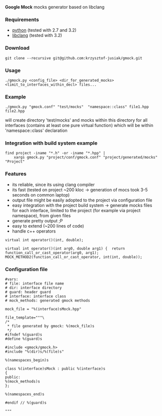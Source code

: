 **Google Mock** mocks generator based on libclang

### Requirements
 + [python](http://www.python.org) (tested with 2.7 and 3.2)
 + [libclang](http://clang.llvm.org) (tested with 3.2)

### Download
```
git clone --recursive git@github.com:krzysztof-jusiak/gmock.git
```

### Usage
```
./gmock.py <config_file> <dir_for_generated_mocks> <limit_to_interfaces_within_decl> files...
```

### Example
```
./gmock.py "gmock.conf" "test/mocks"  "namespace::class" file1.hpp file2.hpp
```
will create directory 'test/mocks' and mocks within this directory for all interfaces (contains at least one pure virtual function)
which will be within 'namespace::class' declaration

### Integration with build system example
```
find project -iname "*.h" -or -iname "*.hpp" |
    xargs gmock.py "project/conf/gmock.conf" "project/generated/mocks" "Project"
```

### Features
 + its reliable, since its using clang compiler
 + its fast (tested on project ~200 kloc -> generation of mocs took 3-5 seconds on common laptop)
 + output file might be easily adopted to the project via configuration file
 + easy integration with the project build system -> generate mocks files for each interface, limited to the project (for example via project namespace), from given files
 + generate pretty output ;P
 + easy to extend (~200 lines of code)
 + handle c++ operators

```
virtual int operator()(int, double);
```

```
virtual int operator()(int arg0, double arg1) {  return function_call_or_cast_operator(arg0, arg1);
MOCK_METHOD2(function_call_or_cast_operator, int(int, double));
```

### Configuration file
```
#vars:
# file: interface file name
# dir: interface directory
# guard: header guard
# interface: interface class
# mock_methods: generated gmock methods

mock_file = "%(interface)sMock.hpp"

file_template="""\
/*
 * file generated by gmock: %(mock_file)s
 */
#ifndef %(guard)s
#define %(guard)s

#include <gmock/gmock.h>
#include "%(dir)s/%(file)s"

%(namespaces_begin)s

class %(interface)sMock : public %(interface)s
{
public:
%(mock_methods)s
};

%(namespaces_end)s

#endif // %(guard)s

"""
```
